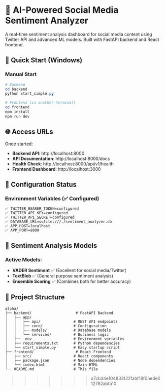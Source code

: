 # 🚀 AI-Powered Social Media Sentiment Analyzer

A real-time sentiment analysis dashboard for social media content using Twitter API and advanced ML models. Built with FastAPI backend and React frontend.

## 🎯 Quick Start (Windows)

### Manual Start
```powershell
# Backend
cd backend
python start_simple.py

# Frontend (in another terminal)
cd frontend
npm install
npm run dev
```

## 🌐 Access URLs

Once started:
- **Backend API**: http://localhost:8000
- **API Documentation**: http://localhost:8000/docs
- **Health Check**: http://localhost:8000/api/v1/health
- **Frontend Dashboard**: http://localhost:3000

## 🔧 Configuration Status

### Environment Variables (✅ Configured)
```env
✅ TWITTER_BEARER_TOKEN=configured
✅ TWITTER_API_KEY=configured  
✅ TWITTER_API_SECRET=configured
✅ DATABASE_URL=sqlite:///./sentiment_analyzer.db
✅ APP_HOST=localhost
✅ APP_PORT=8000
```

## 🧠 Sentiment Analysis Models

### Active Models:
- **VADER Sentiment** ✅ (Excellent for social media/Twitter)
- **TextBlob** ✅ (General purpose sentiment analysis)
- **Ensemble Scoring** ✅ (Combines both for better accuracy)

## 📁 Project Structure

```
alpha/
├── backend/                    # FastAPI Backend
│   ├── app/
│   │   ├── api/               # REST API endpoints
│   │   ├── core/              # Configuration
│   │   ├── models/            # Database models
│   │   └── services/          # Business logic
│   ├── .env                   # Environment variables
│   ├── requirements.txt       # Python dependencies
│   └── start_simple.py        # Easy startup script
├── frontend/                   # React Frontend
│   ├── src/                   # React components
│   ├── package.json           # Node dependencies
│   └── index.html             # Main HTML
└── README.md                  # This file
```
>>>>>>> a7cbd4e104833f22fabf18f0aede012782abfa10
